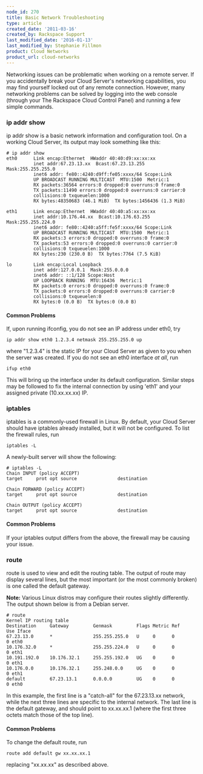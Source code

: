 ```yaml
---
node_id: 270
title: Basic Network Troubleshooting
type: article
created_date: '2011-03-16'
created_by: Rackspace Support
last_modified_date: '2016-01-13'
last_modified_by: Stephanie Fillmon
product: Cloud Networks
product_url: cloud-networks
---
```


Networking issues can be problematic when working on a remote server. If
you accidentally break your Cloud Server's networking capabilities, you
may find yourself locked out of any remote connection. However, many
networking problems can be solved by logging into the web console
(through your The Rackspace Cloud Control Panel) and running a few
simple commands.

### ip addr show

ip addr show is a basic network information and configuration tool. On a
working Cloud Server, its output may look something like this:

    # ip addr show
    eth0      Link encap:Ethernet  HWaddr 40:40:d9:xx:xx:xx
              inet addr:67.23.13.xx  Bcast:67.23.13.255  Mask:255.255.255.0
              inet6 addr: fe80::4240:d9ff:fe05:xxxx/64 Scope:Link
              UP BROADCAST RUNNING MULTICAST  MTU:1500  Metric:1
              RX packets:36564 errors:0 dropped:0 overruns:0 frame:0
              TX packets:11490 errors:0 dropped:0 overruns:0 carrier:0
              collisions:0 txqueuelen:1000
              RX bytes:48350683 (46.1 MiB)  TX bytes:1456436 (1.3 MiB)

    eth1      Link encap:Ethernet  HWaddr 40:40:a5:xx:xx:xx
              inet addr:10.176.44.xx  Bcast:10.176.63.255  Mask:255.255.224.0
              inet6 addr: fe80::4240:a5ff:fe5f:xxxx/64 Scope:Link
              UP BROADCAST RUNNING MULTICAST  MTU:1500  Metric:1
              RX packets:3 errors:0 dropped:0 overruns:0 frame:0
              TX packets:53 errors:0 dropped:0 overruns:0 carrier:0
              collisions:0 txqueuelen:1000
              RX bytes:230 (230.0 B)  TX bytes:7764 (7.5 KiB)

    lo        Link encap:Local Loopback
              inet addr:127.0.0.1  Mask:255.0.0.0
              inet6 addr: ::1/128 Scope:Host
              UP LOOPBACK RUNNING  MTU:16436  Metric:1
              RX packets:0 errors:0 dropped:0 overruns:0 frame:0
              TX packets:0 errors:0 dropped:0 overruns:0 carrier:0
              collisions:0 txqueuelen:0
              RX bytes:0 (0.0 B)  TX bytes:0 (0.0 B)

#### Common Problems

If, upon running ifconfig, you do not see an IP address under eth0, try

    ip addr show eth0 1.2.3.4 netmask 255.255.255.0 up

where "1.2.3.4" is the static IP for your Cloud Server as given to you
when the server was created. If you do not see an eth0 interface *at
all*, run

    ifup eth0

This will bring up the interface under its default configuration.
Similar steps may be followed to fix the internal connection by using
'eth1' and your assigned private (10.xx.xx.xx) IP.

### iptables

iptables is a commonly-used firewall in Linux. By default, your Cloud
Server should have iptables already installed, but it will not be
configured. To list the firewall rules, run

    iptables -L

A newly-built server will show the following:

    # iptables -L
    Chain INPUT (policy ACCEPT)
    target     prot opt source               destination

    Chain FORWARD (policy ACCEPT)
    target     prot opt source               destination

    Chain OUTPUT (policy ACCEPT)
    target     prot opt source               destination

#### Common Problems

If your iptables output differs from the above, the firewall may be
causing your issue.

### route

route is used to view and edit the routing table. The output of route
may display several lines, but the most important (or the most commonly
broken) is one called the default gateway.

**Note:** Various Linux distros may configure their routes slightly differently. The output
shown below is from a Debian server.

    # route
    Kernel IP routing table
    Destination     Gateway         Genmask         Flags Metric Ref    Use Iface
    67.23.13.0      *               255.255.255.0   U     0      0        0 eth0
    10.176.32.0     *               255.255.224.0   U     0      0        0 eth1
    10.191.192.0    10.176.32.1     255.255.192.0   UG    0      0        0 eth1
    10.176.0.0      10.176.32.1     255.248.0.0     UG    0      0        0 eth1
    default         67.23.13.1      0.0.0.0         UG    0      0        0 eth0

In this example, the first line is a "catch-all" for the 67.23.13.xx
network, while the next three lines are specific to the internal
network. The last line is the default gateway, and should point to
xx.xx.xx.1 (where the first three octets match those of the top line).

#### Common Problems

To change the default route, run

    route add default gw xx.xx.xx.1

replacing "xx.xx.xx" as described above.
